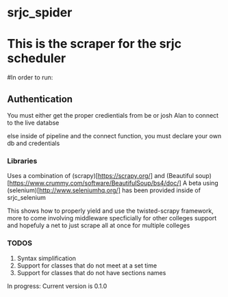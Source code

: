 # srjc_spider

This is the scraper for the srjc scheduler
==========================================
#In order to run:

## Authentication
  You must either get the proper credientials from be or josh Alan to connect to the live databse

 else inside of pipeline and the connect function, you must declare your own db and credentials

### Libraries
  Uses a combination of (scrapy)[https://scrapy.org/] and (Beautiful soup)[https://www.crummy.com/software/BeautifulSoup/bs4/doc/]
  A beta using (selenium)[http://www.seleniumhq.org/] has been provided inside of srjc_selenium

This shows how to properly yield and use the twisted-scrapy framework, more to come involving middleware
specficially for other colleges support and hopefuly a net to just scrape all at once for multiple colleges

### TODOS 
  1. Syntax simplification
  2. Support for classes that do not meet at a set time
  3. Support for classes that do not have sections names

In progress: Current version is 0.1.0
